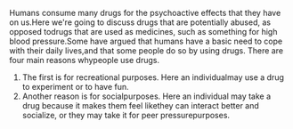 Humans consume many drugs for the psychoactive effects that they have on us.Here we're going to discuss drugs that are potentially abused, as opposed todrugs that are used as medicines, such as something for high blood pressure.Some have argued that humans have a basic need to cope with their daily lives,and that some people do so by using drugs. There are four main reasons whypeople use drugs. 
1. The first is for recreational purposes. Here an individualmay use a drug to experiment or to have fun.
2. Another reason is for socialpurposes. Here an individual may take a drug because it makes them feel likethey can interact better and socialize, or they may take it for peer pressurepurposes.